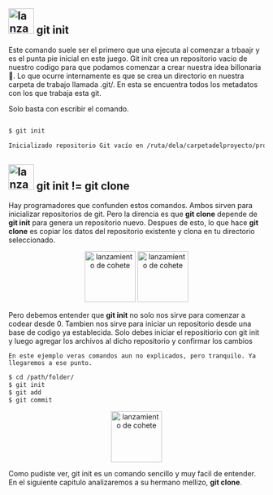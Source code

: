 ## <img src="assets/static/images/lanzamiento.svg" alt="lanzamiento de cohete" height="50"/> **git init**

Este comando suele ser el primero que una ejecuta al comenzar a trbaajr y es el punta pie inicial en este juego. Git init crea un repositorio vacio de nuestro codigo para que podamos comenzar a crear nuestra idea billonaria 🤑. Lo que ocurre internamente es que se crea un directorio en nuestra carpeta de trabajo llamada .git/. En esta se encuentra todos los metadatos con los que trabaja esta git.

Solo basta con escribir el comando.

```bash

$ git init

Inicializado repositorio Git vacío en /ruta/dela/carpetadelproyecto/proyecto/.git/


```

## <div class="mt-4 mb-3"> <img src="assets/static/images/lanzamiento.svg" alt="lanzamiento de cohete" height="50" /> **git init != git clone**

</div>

Hay programadores que confunden estos comandos. Ambos sirven para inicializar repositorios de git. Pero la direncia es que **git clone** depende de **git init** para genera un repositorio nuevo. Despues de esto, lo que hace **git clone** es copiar los datos del repositorio existente y clona en tu directorio seleccionado.

<center>
<img class="mb-3" src="assets/static/images/pera.svg" alt="lanzamiento de cohete" height="100" />
<img class="mb-3" src="assets/static/images/manzana.svg" alt="lanzamiento de cohete" height="100" />
</center>

Pero debemos entender que **git init** no solo nos sirve para comenzar a codear desde 0. Tambien nos sirve para iniciar un repositorio desde una base de codigo ya establecida. Solo debes iniciar el repositiorio con git init y luego agregar los archivos al dicho repositorio y confirmar los cambios

`En este ejemplo veras comandos aun no explicados, pero tranquilo. Ya llegaremos a ese punto.`

```bash
$ cd /path/folder/
$ git init
$ git add
$ git commit

```

<center>
<img class="mb-3" src="assets/static/images/feliz.svg" alt="lanzamiento de cohete" height="100" />
</center>

Como pudiste ver, git init es un comando sencillo y muy facil de entender. En el siguiente capitulo analizaremos a su hermano mellizo, **git clone**.
